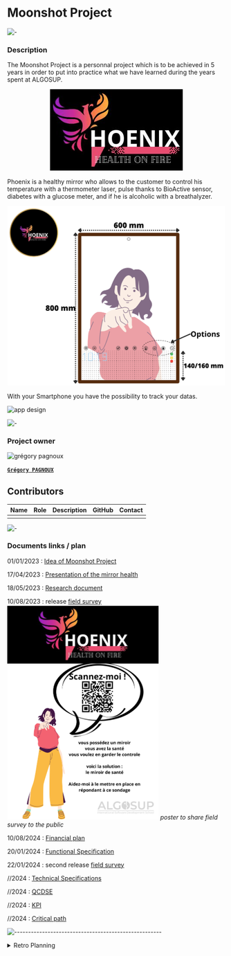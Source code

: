 # Moonshot Project

![-](https://raw.githubusercontent.com/andreasbm/readme/master/assets/lines/rainbow.png)

### Description

The Moonshot Project is a personnal project which is to be achieved in 5 years in order to put into practice what we have learned during the years spent at ALGOSUP.

<center>

![Pheonix](/img/logo.png)

</center>

Phoenix is a healthy mirror who allows to the customer to control his temperature with a thermometer laser, pulse thanks to BioActive sensor, diabetes with a glucose meter, and if he is alcoholic with a breathalyzer.

![design](/img/design.png)

With your Smartphone you have the possibility to track your datas.

![app design](/img/appDesign.png)


![-](https://raw.githubusercontent.com/andreasbm/readme/master/assets/lines/rainbow.png)

### Project owner

<img alt="grégory pagnoux" src="https://avatars.githubusercontent.com/u/114397869?s=400&v=4" width="135">

[**`Grégory PAGNOUX`**](https://github.com/Gregory-Pagnoux)

## Contributors

| Name | Role | Description | GitHub | Contact |
| - | - | - | - | - |
|  |  |  |  |  |

![-](https://raw.githubusercontent.com/andreasbm/readme/master/assets/lines/rainbow.png)

### Documents links / plan

01/01/2023 : [Idea of Moonshot Project](/archives/moonshot_project.md) 

17/04/2023 : [Presentation of the mirror health](/archives/mirror-health_product.md)

18/05/2023 : [Research document](/archives/mirror-health_research.md)

10/08/2023 : release [field survey](https://forms.gle/DRDfuTzgF9muhY8D8) <br>
<img alt="poster" src="/img/poster.png" width="350">
*poster to share field survey to the public*

10/08/2024 : [Financial plan](/archives/mirror-health_financial-plan.md)

20/01/2024 : [Functional Specification](/Specifications/Functional_specification.md)

22/01/2024 : second release [field survey](https://forms.gle/DRDfuTzgF9muhY8D8)

//2024 : [Technical Specifications](/Specifications/Technical_Specifications.md)

//2024 : [QCDSE](https://docs.google.com/document/d/1_H-wcQY_iAInv95kI3iQh92zyCA37LfbOUurZUEJ6dA/edit?usp=sharing)

//2024 : [KPI](https://docs.google.com/spreadsheets/d/1vU4uwSvnlM3zdsvzGCOgKkJPxNbdX58Gv39i1P2Z-Oc/edit?usp=sharing)

//2024 : [Critical path](https://docs.google.com/spreadsheets/d/16l_xSyliKyvaUGKUd8Fu0jS4mcjDrUDyP90tedfbv9E/edit?usp=sharing)


![-----------------------------------------------------](https://raw.githubusercontent.com/andreasbm/readme/master/assets/lines/rainbow.png)

<details>
<summary>Retro Planning</summary>

[Retro Planning](https://www.preceden.com/timelines/1067302-moonshot-retro-planning)

- 2023
  - January :
    - [x] find moonshot project
  - February - March :
  - April :
    - [x] make product document
      - [x] describe the product
      - [x] find at least 3 options
  - May :
    - [x] start research for the mirror
      - [x] describe each options
      - [x] find a competitor
      - [x] find people concerned by the product
  - June :
  - July :
  - August :
    - [x] conduct a field survey
    - [x] define the language
    - [x] financial plan
    - [x] marketing
      - [x] create the design
      - [x] find name
      - [x] find slogan
      - [x] make the logo
  - September :
  - October :
    - [x] research data law
  - November - December:
- 2024
  - January - August :
    - [ ] Specifications
      - [x] Functional
      - [ ] Technical
  - September :
    - [ ] Validation
    - [ ] Conception
  - October :
    - [ ] Conception
  - November :
    - [ ] Conception
  - December :
    - [ ] Conception
- 2025
  - January
    - [ ] Conception
  - February
    - [ ] Conception
  - March
    - [ ] Conception
  - April
    - [ ] Conception
  - May
    - [ ] Conception
  - June
    - [ ] Test
  - July
    - [ ] Test
  - August
    - [ ] Test
  - September
    - [ ] Test
  - October

</details>
